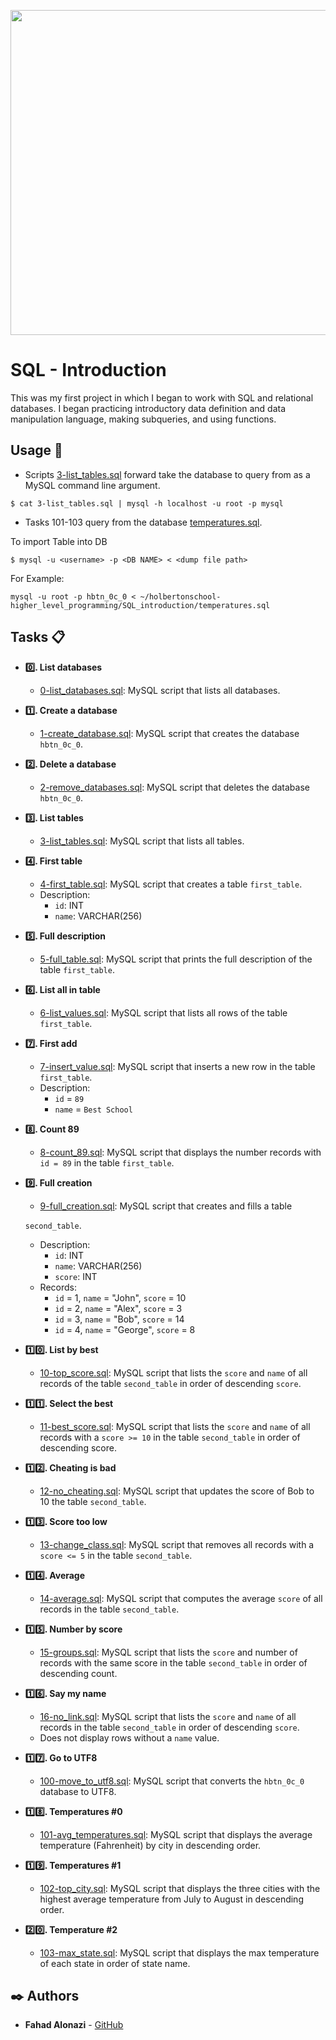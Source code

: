 <p align="center">
<img width="520" align="center" altlt="Image" src="https://github.com/user-attachments/assets/01c00a07-e997-4317-a4de-d63987ffc01b" />
</p>


# SQL - Introduction

This was my first project in which I began to work with SQL and relational
databases. I began practicing introductory data definition and data
manipulation language, making subqueries, and using functions.

## Usage :house_with_garden:

* Scripts [3-list_tables.sql](./3-list_tables.sql) forward take the database to query
from as a MySQL command line argument.

```
$ cat 3-list_tables.sql | mysql -h localhost -u root -p mysql
```

* Tasks 101-103 query from the database [temperatures.sql](./temperatures.sql).

To import Table into DB
```
$ mysql -u <username> -p <DB NAME> < <dump file path>
```
For Example:
```
mysql -u root -p hbtn_0c_0 < ~/holbertonschool-higher_level_programming/SQL_introduction/temperatures.sql
```

## Tasks :clipboard:

* **:zero:. List databases**
  * [0-list_databases.sql](./0-list_databases.sql): MySQL script that lists all databases.

* **:one:. Create a database**
  * [1-create_database.sql](./1-create_database.sql): MySQL script that creates the database
  `hbtn_0c_0`.

* **:two:. Delete a database**
  * [2-remove_databases.sql](./2-remove_databases.sql): MySQL script that deletes the database
  `hbtn_0c_0`.

* **:three:. List tables**
  * [3-list_tables.sql](./3-list_tables.sql): MySQL script that lists all tables.

* **:four:. First table**
  * [4-first_table.sql](./4-first_table.sql): MySQL script that creates a table `first_table`.
  * Description:
    * `id`: INT
    * `name`: VARCHAR(256)

* **:five:. Full description**
  * [5-full_table.sql](./5-full_table.sql): MySQL script that prints the full description of the
  table `first_table`.

* **:six:. List all in table**
  * [6-list_values.sql](./6-list_values.sql): MySQL script that lists all rows of the table
  `first_table`.

* **:seven:. First add**
  * [7-insert_value.sql](./7-insert_value.sql): MySQL script that inserts a new row in the table
  `first_table`.
  * Description:
    * `id` = `89`
    * `name` = `Best School`

* **:eight:. Count 89**
  * [8-count_89.sql](./8-count_89.sql): MySQL script that displays the number records with `id =
  89` in the table `first_table`.

* **:nine:. Full creation**
  * [9-full_creation.sql](./9-full_creation.sql): MySQL script that creates and fills a table

  `second_table`.
  * Description:
    * `id`: INT
    * `name`: VARCHAR(256)
    * `score`: INT
  * Records:
    * `id` = 1, `name` = "John", `score` = 10
    * `id` = 2, `name` = "Alex", `score` = 3
    * `id` = 3, `name` = "Bob", `score` = 14
    * `id` = 4, `name` = "George", `score` = 8

* **:one::zero:. List by best**
  * [10-top_score.sql](./10-top_score.sql): MySQL script that lists the `score` and `name` of all
  records of the table `second_table` in order of descending `score`.

* **:one::one:. Select the best**
  * [11-best_score.sql](./11-best_score.sql): MySQL script that lists the `score` and `name` of all
  records with a `score >= 10` in the table `second_table` in order of descending score.

* **:one::two:. Cheating is bad**
  * [12-no_cheating.sql](./12-no_cheating.sql): MySQL script that updates the score of Bob to 10
  the table `second_table`.

* **:one::three:. Score too low**
  * [13-change_class.sql](./13-change_class.sql): MySQL script that removes all records with a
  `score <= 5` in the table `second_table`.

* **:one::four:. Average**
  * [14-average.sql](./14-average.sql): MySQL script that computes the average `score` of all
  records in the table `second_table`.

* **:one::five:. Number by score**
  * [15-groups.sql](./15-groups.sql): MySQL script that lists the `score` and number of records
  with the same score in the table `second_table` in order of descending count.

* **:one::six:. Say my name**
  * [16-no_link.sql](./16-no_link.sql): MySQL script that lists the `score` and `name` of all
  records in the table `second_table` in order of descending `score`.
  * Does not display rows without a `name` value.

* **:one::seven:. Go to UTF8**
  * [100-move_to_utf8.sql](./100-move_to_utf8.sql): MySQL script that converts the `hbtn_0c_0`
  database to UTF8.

* **:one::eight:. Temperatures #0**
  * [101-avg_temperatures.sql](./101-avg_temperatures.sql): MySQL script that displays the average
  temperature (Fahrenheit) by city in descending order.

* **:one::nine:. Temperatures #1**
  * [102-top_city.sql](./102-top_city.sql): MySQL script that displays the three cities with the
  highest average temperature from July to August in descending order.

* **:two::zero:. Temperature #2**
  * [103-max_state.sql](./103-max_state.sql): MySQL script that displays the max temperature of each
  state in order of state name.
## :black_nib: Authors
- **Fahad Alonazi** - [GitHub](https://github.com/Froot1)
